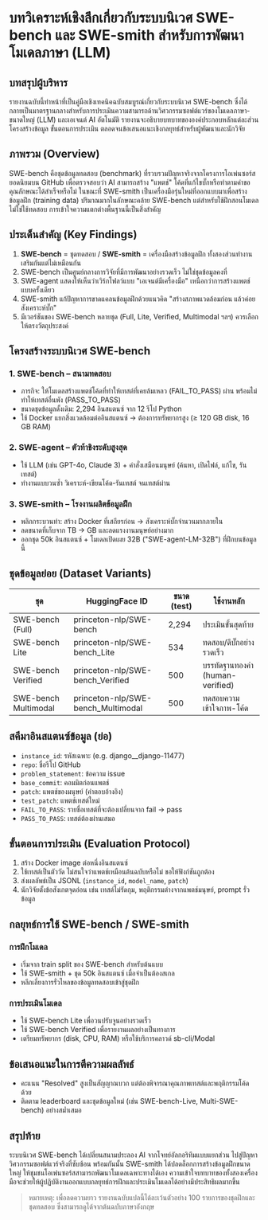 บทวิเคราะห์เชิงลึกเกี่ยวกับระบบนิเวศ SWE-bench และ SWE-smith สำหรับการพัฒนาโมเดลภาษา (LLM)
======================================================================

บทสรุปผู้บริหาร
-----------------
รายงานฉบับนี้ทำหน้าที่เป็นคู่มือเชิงเทคนิคฉบับสมบูรณ์เกี่ยวกับระบบนิเวศ SWE-bench ซึ่งได้กลายเป็นมาตรฐานกลางสำหรับการประเมินความสามารถด้านวิศวกรรมซอฟต์แวร์ของโมเดลภาษา-ขนาดใหญ่ (LLM) และเอเจนต์ AI อัตโนมัติ รายงานจะอธิบายบทบาทขององค์ประกอบหลักแต่ละส่วน โครงสร้างข้อมูล ขั้นตอนการประเมิน ตลอดจนข้อเสนอแนะเชิงกลยุทธ์สำหรับผู้พัฒนาและนักวิจัย

ภาพรวม (Overview)
------------------
SWE-bench คือชุดข้อมูลทดสอบ (benchmark) ที่รวบรวมปัญหาจริงจากโครงการโอเพ่นซอร์สยอดนิยมบน GitHub เพื่อตรวจสอบว่า AI สามารถสร้าง "แพตช์" โค้ดที่แก้ไขบั๊กหรือทำตามคำขอคุณลักษณะได้สำเร็จหรือไม่ ในขณะที่ SWE-smith เป็นเครื่องมือรุ่นใหม่ที่ออกแบบมาเพื่อสร้างข้อมูลฝึก (training data) ปริมาณมากในลักษณะคล้าย SWE-bench แต่สำหรับใช้ฝึกสอนโมเดล ไม่ใช่ใช้ทดสอบ  การเข้าใจความแตกต่างพื้นฐานนี้เป็นสิ่งสำคัญ

ประเด็นสำคัญ (Key Findings)
---------------------------
1. **SWE-bench** = ชุดทดสอบ / **SWE-smith** = เครื่องมือสร้างข้อมูลฝึก ทั้งสองส่วนทำงานเสริมกันแต่ไม่เหมือนกัน  
2. SWE-bench เป็นศูนย์กลางการวิจัยที่มีการพัฒนาอย่างรวดเร็ว ไม่ใช่ชุดข้อมูลคงที่  
3. SWE-agent แสดงให้เห็นว่าเวิร์กโฟลว์แบบ "เอเจนต์มีเครื่องมือ" เหนือกว่าการสร้างแพตช์แบบครั้งเดียว  
4. SWE-smith แก้ปัญหาการขาดแคลนข้อมูลฝึกด้วยแนวคิด "สร้างสภาพแวดล้อมก่อน แล้วค่อยสังเคราะห์บั๊ก"  
5. มีเวอร์ชันของ SWE-bench หลายชุด (Full, Lite, Verified, Multimodal ฯลฯ) ควรเลือกให้ตรงวัตถุประสงค์

โครงสร้างระบบนิเวศ SWE-bench
-----------------------------
### 1. SWE-bench – สนามทดสอบ
* ภารกิจ: ให้โมเดลสร้างแพตช์โค้ดที่ทำให้เทสต์ที่เคยล้มเหลว (FAIL_TO_PASS) ผ่าน พร้อมไม่ทำให้เทสต์อื่นพัง (PASS_TO_PASS)
* ขนาดชุดข้อมูลดั้งเดิม: 2,294 อินสแตนซ์ จาก 12 รีโป Python
* ใช้ Docker แยกสิ่งแวดล้อมต่ออินสแตนซ์ → ต้องการทรัพยากรสูง (≥ 120 GB disk, 16 GB RAM)

### 2. SWE-agent – ตัวท้าชิงระดับสูงสุด
* ใช้ LLM (เช่น GPT-4o, Claude 3) + คำสั่งเสมือนมนุษย์ (ค้นหา, เปิดไฟล์, แก้ไข, รันเทสต์)
* ทำงานแบบวนซ้ำ วิเคราะห์-เขียนโค้ด-รันเทสต์ จนเทสต์ผ่าน

### 3. SWE-smith – โรงงานผลิตข้อมูลฝึก
* พลิกกระบวนท่า: สร้าง Docker ที่เสถียรก่อน → สังเคราะห์บั๊กจำนวนมากภายใน   
* ลดขนาดที่เก็บจาก TB → GB และลดแรงงานมนุษย์อย่างมาก   
* ออกชุด 50k อินสแตนซ์ + โมเดลเปิดเผย 32B ("SWE-agent-LM-32B") ที่ฝึกบนข้อมูลนี้

ชุดข้อมูลย่อย (Dataset Variants)
--------------------------------
| ชุด | HuggingFace ID | ขนาด (test) | ใช้งานหลัก |
|-----|----------------|-------------|-------------|
| SWE-bench (Full) | princeton-nlp/SWE-bench | 2,294 | ประเมินขั้นสุดท้าย |
| SWE-bench Lite | princeton-nlp/SWE-bench_Lite | 534 | ทดสอบ/ดีบั๊กอย่างรวดเร็ว |
| SWE-bench Verified | princeton-nlp/SWE-bench_Verified | 500 | บรรทัดฐานทองคำ (human-verified) |
| SWE-bench Multimodal | princeton-nlp/SWE-bench_Multimodal | 500 | ทดสอบความเข้าใจภาพ-โค้ด |

สคีมาอินสแตนซ์ข้อมูล (ย่อ)
----------------------------
* `instance_id`: รหัสเฉพาะ (e.g. django__django-11477)  
* `repo`: ชื่อรีโป GitHub  
* `problem_statement`: ข้อความ issue  
* `base_commit`: คอมมิตก่อนแพตช์  
* `patch`: แพตช์ของมนุษย์ (คำตอบอ้างอิง)  
* `test_patch`: แพตช์เทสต์ใหม่  
* `FAIL_TO_PASS`: รายชื่อเทสต์ที่จะต้องเปลี่ยนจาก fail → pass  
* `PASS_TO_PASS`: เทสต์ต้องผ่านเสมอ  

ขั้นตอนการประเมิน (Evaluation Protocol)
---------------------------------------
1. สร้าง Docker image ต่อหนึ่งอินสแตนซ์   
2. ใช้เทสต์เป็นตัววัด ไม่สนใจว่าแพตช์เหมือนต้นฉบับหรือไม่ ขอให้ฟังก์ชันถูกต้อง   
3. ส่งผลลัพธ์เป็น JSONL (`instance_id`, `model_name`, `patch`)  
4. นักวิจัยตั้งข้อสังเกตจุดอ่อน เช่น เทสต์ไม่รัดกุม, พฤติกรรมต่างจากแพตช์มนุษย์, prompt รั่วข้อมูล

กลยุทธ์การใช้ SWE-bench / SWE-smith
------------------------------------
### การฝึกโมเดล
* เริ่มจาก train split ของ SWE-bench สำหรับต้นแบบ  
* ใช้ SWE-smith + ชุด 50k อินสแตนซ์ เมื่อจำเป็นต้องสเกล  
* หลีกเลี่ยงการรั่วไหลของข้อมูลทดสอบเข้าสู่ชุดฝึก

### การประเมินโมเดล
* ใช้ SWE-bench Lite เพื่อวนปรับจูนอย่างรวดเร็ว  
* ใช้ SWE-bench Verified เพื่อรายงานผลอย่างเป็นทางการ  
* เตรียมทรัพยากร (disk, CPU, RAM) หรือใช้บริการคลาวด์ sb-cli/Modal

ข้อเสนอแนะในการตีความผลลัพธ์
------------------------------
* คะแนน "Resolved" สูงเป็นสัญญาณบวก แต่ต้องพิจารณาคุณภาพเทสต์และพฤติกรรมโค้ดด้วย  
* ติดตาม leaderboard และชุดข้อมูลใหม่ (เช่น SWE-bench-Live, Multi-SWE-bench) อย่างสม่ำเสมอ

สรุปท้าย
---------
ระบบนิเวศ SWE-bench ได้เปลี่ยนสนามประลอง AI จากโจทย์อัลกอริทึมแบบแยกส่วน ไปสู่ปัญหาวิศวกรรมซอฟต์แวร์จริงที่ซับซ้อน พร้อมกันนั้น SWE-smith ได้ปลดล็อกการสร้างข้อมูลฝึกขนาดใหญ่ ให้ชุมชนโอเพ่นซอร์สสามารถพัฒนาโมเดลเฉพาะทางได้เอง ความเข้าใจบทบาทของทั้งสองเครื่องมือจะช่วยให้ผู้ปฏิบัติงานออกแบบกลยุทธ์การฝึกและประเมินโมเดลได้อย่างมีประสิทธิผลมากขึ้น

> หมายเหตุ: เพื่อลดความยาว รายงานฉบับแปลนี้ได้ละเว้นตัวอย่าง 100 รายการของชุดฝึกและชุดทดสอบ ซึ่งสามารถดูได้จากต้นฉบับภาษาอังกฤษ